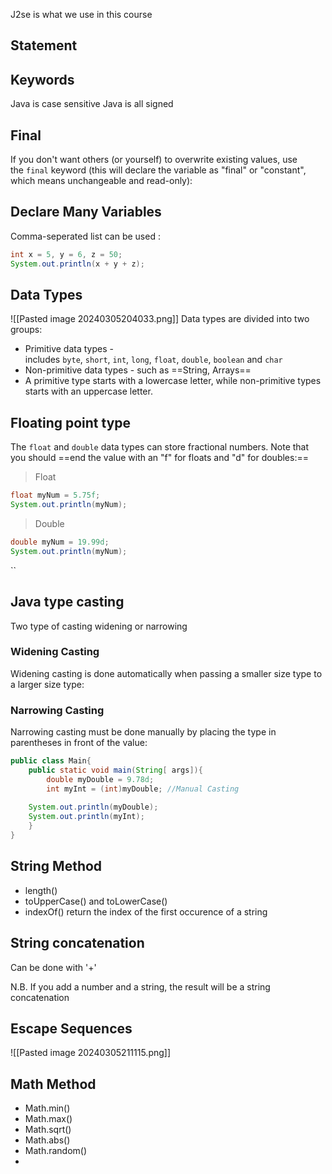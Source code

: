 J2se is what we use in this course 

## Statement 


## Keywords

Java is case sensitive 
Java is all signed 


## Final 
If you don't want others (or yourself) to overwrite existing values, use the `final` keyword (this will declare the variable as "final" or "constant", which means unchangeable and read-only):

## Declare Many Variables 

Comma-seperated list can be used : 
```java
int x = 5, y = 6, z = 50;
System.out.println(x + y + z);
```

## Data Types

![[Pasted image 20240305204033.png]]
Data types are divided into two groups:

- Primitive data types - includes `byte`, `short`, `int`, `long`, `float`, `double`, `boolean` and `char`
- Non-primitive data types - such as ==String, Arrays==
- A primitive type starts with a lowercase letter, while non-primitive types starts with an uppercase letter.

## Floating point type 
The `float` and `double` data types can store fractional numbers. Note that you should ==end the value with an "f" for floats and "d" for doubles:==
>Float
```java
float myNum = 5.75f;
System.out.println(myNum);
```
>Double
```java
double myNum = 19.99d;
System.out.println(myNum);
```
``
## Java type casting 

Two type of casting widening or narrowing 

### Widening Casting 
Widening casting is done automatically when passing a smaller size type to a larger size type:

### Narrowing Casting
Narrowing casting must be done manually by placing the type in parentheses in front of the value:

```java
public class Main{
	public static void main(String[ args]){
		double myDouble = 9.78d;
		int myInt = (int)myDouble; //Manual Casting
	
	System.out.println(myDouble);
	System.out.println(myInt);
	}
}
```


## String Method 
- length()
- toUpperCase() and toLowerCase()
- indexOf() return the index of the first occurence of a string

## String concatenation 

Can be done with '+'

N.B. 
	If you add a number and a string, the result will be a string concatenation
## Escape Sequences 

![[Pasted image 20240305211115.png]]

## Math Method 

- Math.min()
- Math.max()
- Math.sqrt()
- Math.abs() 
- Math.random()
- 